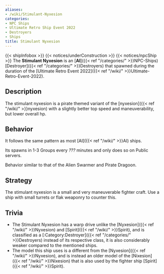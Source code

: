 ```yaml
---
aliases:
- /wiki/Stimulant-Nyxesion
categories:
- NPC Ships
- Ultimate Retro Ship Event 2022
- Destroyers
- Ships
title: Stimulant Nyxesion
---
```


{{< shipInfobox >}} {{< notices/underConstruction >}} {{< notices/npcShip >}} The **Stimulant Nyxesion** is an [**AI**]({{< ref "/categories/" >}}NPC-Ships) [Destroyer]({{< ref "/categories/" >}}Destroyers) that spawned during the duration of the [Ultimate Retro Event 2022]({{< ref "/wiki/" >}}Ultimate-Retro-Event-2022).

## Description

The stimulant nyxesion is a pirate themed variant of the [nyxesion]({{< ref "/wiki/" >}}nyxesion) with a slightly better top speed and maneuverability, but lower overall hp.

## Behavior

It follows the same pattern as most [AI]({{< ref "/wiki/" >}}AI) ships.

Its spawns in 1-3 Groups every _???_ minutes and only does so on Public servers.

Behavior similar to that of the Alien Swarmer and Pirate Dragoon.

## Strategy

The stimulant nyxesion is a small and very maneuverable fighter craft. Use a ship with small turrets or flak weaponry to counter this.

## Trivia

- The Stimulant Nyxesion has a warp drive unlike the [Nyxesion]({{< ref "/wiki/" >}}Nyxesion) and [Spirit]({{< ref "/wiki/" >}}Spirit), and is classified as a [:Category:Destroyer]({{< ref "/categories/" >}}Destroyers) instead of its respective class, it is also considerably weaker compared to the mentioned ships.
- The model this ship uses is a different from the [Nyxesion]({{< ref "/wiki/" >}}Nyxesion), and is instead an older model of the [Nixesion]({{< ref "/wiki/" >}}Nixesion) that is also used by the fighter ship [Spirit]({{< ref "/wiki/" >}}Spirit).
